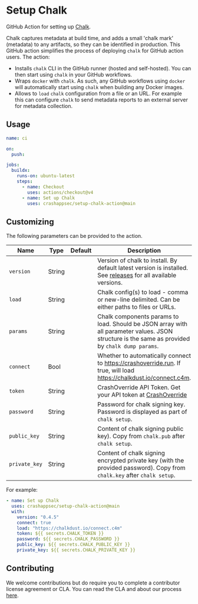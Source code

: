 # Setup Chalk

GitHub Action for setting up [Chalk].

Chalk captures metadata at build time, and adds a small 'chalk mark' (metadata)
to any artifacts, so they can be identified in production. This GitHub action
simplifies the process of deploying `chalk` for GitHub action users. The
action:

- Installs `chalk` CLI in the GitHub runner (hosted and
  self-hosted). You can then start using `chalk` in your GitHub workflows.
- Wraps `docker` with `chalk`. As such, any GitHub workflows using `docker`
  will automatically start using `chalk` when building any Docker images.
- Allows to `load` `chalk` configuration from a file or an URL. For
  example this can configure `chalk` to send metadata reports to an
  external server for metadata collection.

## Usage

```yaml
name: ci

on:
  push:

jobs:
  buildx:
    runs-on: ubuntu-latest
    steps:
      - name: Checkout
        uses: actions/checkout@v4
      - name: Set up Chalk
        uses: crashappsec/setup-chalk-action@main
```

## Customizing

The following parameters can be provided to the action.

| Name          | Type   | Default | Description                                                                                                                                     |
| ------------- | ------ | ------- | ----------------------------------------------------------------------------------------------------------------------------------------------- |
| `version`     | String |         | Version of chalk to install. By default latest version is installed. See [releases] for all available versions.                                 |
| `load`        | String |         | Chalk config(s) to load - comma or new-line delimited. Can be either paths to files or URLs.                                                    |
| `params`      | String |         | Chalk components params to load. Should be JSON array with all parameter values. JSON structure is the same as provided by `chalk dump params`. |
| `connect`     | Bool   |         | Whether to automatically connect to https://crashoverride.run. If true, will load https://chalkdust.io/connect.c4m.                             |
| `token`       | String |         | CrashOverride API Token. Get your API token at [CrashOverride]                                                                                  |
| `password`    | String |         | Password for chalk signing key. Password is displayed as part of `chalk setup`.                                                                 |
| `public_key`  | String |         | Content of chalk signing public key). Copy from `chalk.pub` after `chalk setup`.                                                                |
| `private_key` | String |         | Content of chalk signing encrypted private key (with the provided password). Copy from `chalk.key` after `chalk setup`.                         |

For example:

```yaml
- name: Set up Chalk
  uses: crashappsec/setup-chalk-action@main
  with:
    version: "0.4.5"
    connect: true
    load: "https://chalkdust.io/connect.c4m"
    token: ${{ secrets.CHALK_TOKEN }}
    password: ${{ secrets.CHALK_PASSWORD }}
    public_key: ${{ secrets.CHALK_PUBLIC_KEY }}
    private_key: ${{ secrets.CHALK_PRIVATE_KEY }}
```

[chalk]: https://github.com/crashappsec/chalk/
[releases]: https://crashoverride.com/releases
[CrashOverride]: https://crashoverride.run

## Contributing

We welcome contributions but do require you to complete a contributor
license agreement or CLA. You can read the CLA and about our process
[here](https://github.com/crashappsec/.github/blob/main/CLA-process.md).
